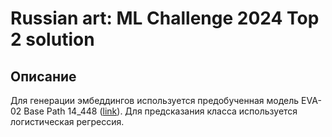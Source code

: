 # Russian art: ML Challenge 2024 Top 2 solution

## Описание
Для генерации эмбеддингов используется предобученная модель EVA-02 Base Path 14_448 (<a href="https://huggingface.co/timm/eva02_base_patch14_448.mim_in22k_ft_in1k">link</a>).
Для предсказания класса используется логистическая регрессия.

